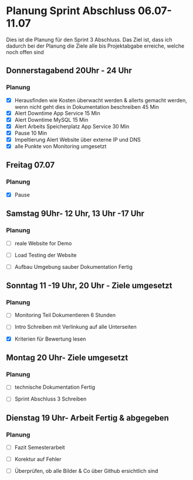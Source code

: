 # Planung Sprint Abschluss 06.07-11.07
Dies ist die Planung für den Sprint 3 Abschluss. Das Ziel ist, dass ich dadurch bei der Planung die Ziele alle bis Projektabgabe erreiche, welche noch offen sind

## Donnerstagabend 20Uhr - 24 Uhr
### Planung
- [x] Herausfinden wie Kosten überwacht werden & allerts gemacht werden, wenn nicht geht dies in Dokumentation beschreiben 45 Min
- [x] Alert Downtime App Service 15 Min
- [x] Alert Downtime MySQL 15 Min
- [x] Alert Arbeits Speicherplatz App Service 30 Min
- [x] Pause 10 Min
- [x] Impeltierung Alert Website über externe IP und DNS
- [x] alle Punkte von Monitoring umgesetzt

## Freitag 07.07
### Planung
- [X] Pause

## Samstag 9Uhr- 12 Uhr, 13 Uhr -17 Uhr
### Planung

- [ ] reale Website for Demo
- [ ] Load Testing der Website
- [ ] Aufbau Umgebung sauber Dokumentation Fertig


## Sonntag 11 -19 Uhr, 20 Uhr - Ziele umgesetzt
### Planung
- [ ] Monitoring Teil Dokumentieren 6 Stunden
- [ ] Intro Schreiben  mit Verlinkung auf alle Unterseiten
- [x] Kriterien für Bewertung lesen


## Montag 20 Uhr- Ziele umgesetzt
### Planung
- [ ] technische Dokumentation Fertig
- [ ] Sprint Abschluss 3 Schreiben



## Dienstag 19 Uhr- Arbeit Fertig & abgegeben
### Planung
- [ ] Fazit Semesterarbeit 
- [ ] Korektur auf Fehler
- [ ] Überprüfen, ob alle Bilder & Co über Github ersichtlich sind



